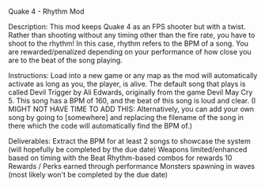 Quake 4 - Rhythm Mod 

Description:
This mod keeps Quake 4 as an FPS shooter but with a twist. Rather than shooting without any timing other than the fire rate, you have to shoot to the rhythm! In this case, rhythm refers to the BPM of a song.
You are rewarded/penalized depending on your performance of how close you are to the beat of the song playing. 

Instructions:
Load into a new game or any map as the mod will automatically activate as long as you, the player, is alive.
The default song that plays is called Devil Trigger by Ali Edwards, originally from the game Devil May Cry 5. This song has a BPM of 160, and the beat of this song is loud and clear. 
(I MIGHT NOT HAVE TIME TO ADD THIS: Alternatively, you can add your own song by going to [somewhere] and replacing the filename of the song in there which the code will automatically find the BPM of.)

Deliverables:
Extract the BPM for at least 2 songs to showcase the system (will hopefully be completed by the due date)
Weapons limited/enhanced based on timing with the Beat
Rhythm-based combos for rewards
10 Rewards / Perks earned through performance
Monsters spawning in waves (most likely won't be completed by the due date)
